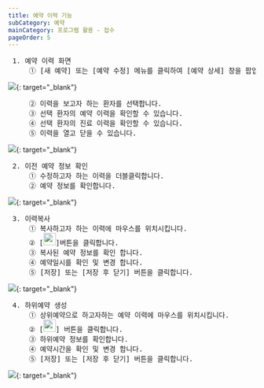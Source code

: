 ```yaml
---
title: 예약 이력 기능
subCategory: 예약
mainCategory: 프로그램 활용 - 접수
pageOrder: 5
---
```

<pre>
 <t2><bold>1. 예약 이력 화면</bold></t2>
     ① [새 예약] 또는 [예약 수정] 메뉴를 클릭하여 [예약 상세] 창을 팝업 합니다.
</pre>

[![]({{site.url}}/images/{{page.url}}_1.png)]({{site.url}}/images/{{page.url}}_1.png){: target="_blank"}

<pre>
     ② 이력을 보고자 하는 환자를 선택합니다.
     ③ 선택 환자의 예약 이력을 확인할 수 있습니다.
     ④ 선택 환자의 진료 이력을 확인할 수 있습니다.
     ⑤ 이력을 열고 닫을 수 있습니다.
</pre>

[![]({{site.url}}/images/{{page.url}}_2.png)]({{site.url}}/images/{{page.url}}_2.png){: target="_blank"}

<pre>
 <t2><bold>2. 이전 예약 정보 확인</bold></t2>
     ① 수정하고자 하는 이력을 더블클릭합니다.
     ② 예약 정보를 확인합니다.
</pre>

[![]({{site.url}}/images/{{page.url}}_3.png)]({{site.url}}/images/{{page.url}}_3.png){: target="_blank"}

<pre>
 <t2><bold>3. 이력복사</bold></t2>
     ① 복사하고자 하는 이력에 마우스를 위치시킵니다.   
     ② [<a><img src="{{site.url}}/images/{{page.url}}_btn_1.png" alt="" width="25"/></a>]버튼을 클릭합니다.
     ③ 복사된 예약 정보를 확인 합니다.
     ④ 예약일시를 확인 및 변경 합니다.
     ⑤ [저장] 또는 [저장 후 닫기] 버튼을 클릭합니다.
</pre>

[![]({{site.url}}/images/{{page.url}}_4.png)]({{site.url}}/images/{{page.url}}_4.png){: target="_blank"}

<pre>
 <t2><bold>4. 하위예약 생성</bold></t2>
     ① 상위예약으로 하고자하는 예약 이력에 마우스를 위치시킵니다.
     ② [<a><img src="{{site.url}}/images/{{page.url}}_btn_2.png" alt="" width="25"/></a>] 버튼을 클릭합니다.
     ③ 하위예약 정보를 확인합니다.
     ④ 예약시간을 확인 및 변경 합니다.
     ⑤ [저장] 또는 [저장 후 닫기] 버튼을 클릭합니다.
</pre>

[![]({{site.url}}/images/{{page.url}}_5.png)]({{site.url}}/images/{{page.url}}_5.png){: target="_blank"}